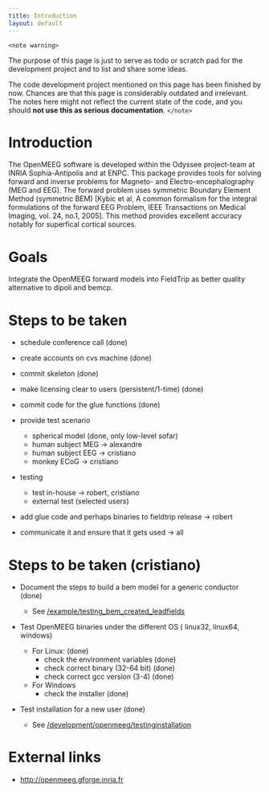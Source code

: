 ```yaml
---
title: Introduction
layout: default
---
```


`<note warning>`

The purpose of this page is just to serve as todo or scratch pad for the development project and to list and share some ideas. 

The code development project mentioned on this page has been finished by now. Chances are that this page is considerably outdated and irrelevant. The notes here might not reflect the current state of the code, and you should **not use this as serious documentation**.
`</note>`

# Introduction

The OpenMEEG software is developed within the Odyssee project-team at INRIA Sophia-Antipolis and at ENPC.
This package provides tools for solving forward and inverse problems for Magneto- and Electro-encephalography (MEG and EEG). The forward problem uses symmetric Boundary Element Method (symmetric BEM) [Kybic et al,  A common formalism for the integral formulations of the forward EEG Problem, IEEE Transactions on Medical Imaging, vol. 24, no.1, 2005]. This method provides excellent accuracy notably for superfical cortical sources. 

# Goals

Integrate the OpenMEEG forward models into FieldTrip as better quality alternative to dipoli and bemcp.

# Steps to be taken

*  schedule conference call (done)

*  create accounts on cvs machine (done)

*  commit skeleton (done)

*  make licensing clear to users (persistent/1-time) (done)

*  commit code for the glue functions (done)

*  provide test scenario 
    * spherical model (done, only low-level sofar)
    * human subject MEG -> alexandre
    * human subject EEG -> cristiano
    * monkey ECoG -> cristiano

*  testing
    * test in-house -> robert, cristiano
    * external test (selected users)

*  add glue code and perhaps binaries to fieldtrip release -> robert

*  communicate it and ensure that it gets used -> all

# Steps to be taken (cristiano)

*  Document the steps to build a bem model for a generic conductor (done)
    * See [/example/testing_bem_created_leadfields](/example/testing_bem_created_leadfields)

*  Test OpenMEEG binaries under the different OS ( linux32, linux64, windows)
    * For Linux: (done)
      * check the environment variables (done)
      * check correct binary (32-64 bit) (done)
      * check correct gcc version (3-4) (done)
    * For Windows
      * check the installer (done)

*  Test installation for a new user (done)
    * See [/development/openmeeg/testinginstallation](/development/openmeeg/testinginstallation)

# External links

*  http://openmeeg.gforge.inria.fr

